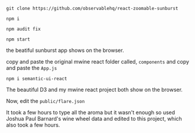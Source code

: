 `git clone https://github.com/observablehq/react-zoomable-sunburst`

`npm i`

`npm audit fix`

`npm start`

the beatiful sunburst app shows on the browser. 

copy and paste the original mwine react folder called, `components`  and copy and paste the `App.js`

`npm i semantic-ui-react`

The beautiful D3 and my mwine react project both show on the browser.

Now, edit the `public/flare.json`

It took a few hours to type all the aroma but it wasn't enough so used Joshua Paul Barnard's wine wheel data and edited to this project, which also took a few hours. 
